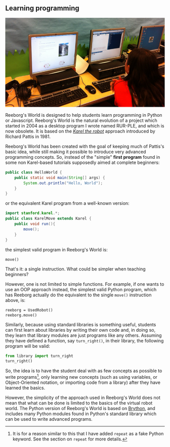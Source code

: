 ## Learning programming

![Student using Reeborg’s World in California, USA. Photo courtesy of A. Castano.](/assets/student.jpg)

Reeborg's World is designed to help students learn programming in Python or Javascript. Reeborg's World is the natural evolution of a project which started in 2004 as a desktop program I wrote named RUR-PLE, and which is now obsolete. It is based on the [_Karel the robot_](http://www.amazon.ca/Karel-Robot-Gentle-Introduction-Programming/dp/0471089281/ref=sr_1_6?s=books&ie=UTF8&qid=1440177128&sr=1-6) approach introduced by Richard Pattis in 1981.

Reeborg's World has been created with the goal of keeping much of Pattis's basic idea, while still making it possible to introduce very advanced programming concepts.  So, instead of the "simple" **first program** found in some non Karel-based tutorials supposedly aimed at complete beginners:

```java
public class HelloWorld {
    public static void main(String[] args) {
        System.out.println("Hello, World");
    }
}
```

or the equivalent Karel program from a well-known version:

```java
import stanford.karel.*;
public class KarelMove extends Karel {
    public void run(){
        move();
    }
}
```

the simplest valid program in Reeborg's World is:

```
move()
```

That's it: a single instruction.  What could be simpler when teaching beginners?

However, one is not limited to simple functions. For example, if one wants to use an OOP approach instead, the simplest valid Python program, which has Reeborg actually do the equivalent to the single `move()` instruction above, is:

```
reeborg = UsedRobot()
reeborg.move()
```

Similarly, because using standard libraries is something useful, students can first learn about libraries by writing their own code and, in doing so, they learn that library modules are just programs like any others. Assuming they have defined a function, say `turn_right()`, in their library, the following program will be valid:

```py
from library import turn_right
turn_right()
```

So, the idea is to have the student deal with as few concepts as possible to write programs[^1], only learning new concepts \(such as using variables, or Object-Oriented notation, or importing code from a library\) after they have learned the basics.

However, the simplicity of the approach used in Reeborg's World does not mean that what can be done is limited to the basics of the virtual robot world. The Python version of Reeborg's World is based on [Brython](http://brython.info/), and includes many Python modules found in Python's standard library which can be used to write advanced programs.

[^1]: It is for a reason similar to this that I have added `repeat` as a fake Python keyword. See the section on `repeat` for more details.

